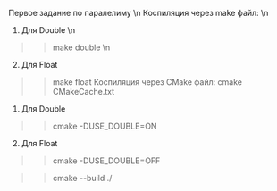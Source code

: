 Первое задание по паралелиму \n
Коспиляция через make файл: \n
1) Для Double \n
>>make double \n
2) Для Float
>>make float
Коспиляция через CMake файл:
>>cmake CMakeCache.txt

1) Для Double
>>cmake -DUSE_DOUBLE=ON
2) Для Float
>>cmake -DUSE_DOUBLE=OFF

>>cmake --build ./  

